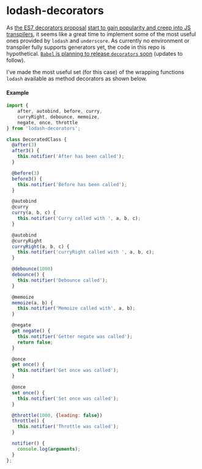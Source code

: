 # lodash-decorators

As [the ES7 decorators proposal](https://github.com/wycats/javascript-decorators) [start to gain popularity and creep into JS transpilers](https://twitter.com/sebmck/status/579300313514950657), it seems like a great time to implement some of the most useful ones provided by `lodash` and `underscore`. As currently no environment or transpiler fully supports generators yet, the code in this repo is hypothetical. [`Babel` is planning to release `decorators` soon](https://twitter.com/sebmck/status/579482622998409217) (updates to follow).

I've made the most useful set (for this case) of the wrapping functions `lodash` available as method decorators as shown below.

#### Example
```js
import {
    after, autobind, before, curry,
    curryRight, debounce, memoize,
    negate, once, throttle
} from 'lodash-decorators';

class DecoratedClass {
  @after(3)
  after3() {
    this.notifier('After has been called');
  }

  @before(3)
  before3() {
    this.notifier('Before has been called');
  }

  @autobind
  @curry
  curry(a, b, c) {
    this.notifier('Curry called with ', a, b, c);
  }

  @autobind
  @curryRight
  curryRight(a, b, c) {
    this.notifier('curryRight called with ', a, b, c);
  }

  @debounce(1000)
  debounce() {
    this.notifier('Debounce called');
  }

  @memoize
  memoize(a, b) {
    this.notifier('Memoize called with', a, b);
  }

  @negate
  get negate() {
    this.notifier('Getter negate was called');
    return false;
  }

  @once
  get once() {
    this.notifier('Get once was called');
  }

  @once
  set once() {
    this.notifier('Set once was called');
  }

  @throttle(1000, {leading: false})
  throttle() {
    this.notifier('Throttle was called');
  }

  notifier() {
    console.log(arguments);
  }
};
```